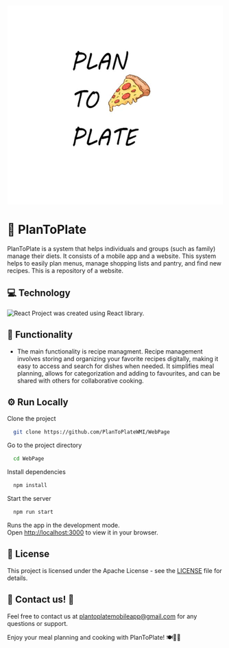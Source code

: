 <p align="center">
  <img src="https://github.com/PlanToPlateWMI/WebPage/blob/main/public/Logo2.jpg" alt="LOGO">
</p>

# 👋 PlanToPlate

PlanToPlate is a system that helps individuals and groups (such as family) manage their diets. It consists of a mobile app and a website. This system helps to easily plan menus, manage shopping lists and pantry, and find new recipes. This is a repository of a website. 



## 💻 Technology

<img width="76" src="https://blog.wildix.com/wp-content/uploads/2020/06/react-logo.jpg" alt="React" title="React"/> 
Project was created using React library.



## 📁 Functionality

- The main functionality is recipe managment. Recipe management involves storing and organizing your favorite recipes digitally, making it easy to access and search for dishes when needed. It simplifies meal planning, allows for categorization and adding to favourites, and can be shared with others for collaborative cooking.

  

## ⚙️ Run Locally

Clone the project
```bash
  git clone https://github.com/PlanToPlateWMI/WebPage
```

Go to the project directory
```bash
  cd WebPage
```

Install dependencies
```bash
  npm install
```

Start the server
```bash
  npm run start
```

Runs the app in the development mode.\
Open [http://localhost:3000](http://localhost:3000) to view it in your browser.



## 🔑 License
This project is licensed under the Apache License - see the [LICENSE](https://github.com/PlanToPlateWMI/WebPage/blob/main/LICENSE.md) file for details.



## 📧 Contact us! 💬
Feel free to contact us at plantoplatemobileapp@gmail.com for any questions or support.

Enjoy your meal planning and cooking with PlanToPlate! 🍽️📆🛒








